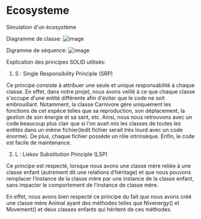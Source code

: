 # Ecosysteme
Simulation d'un écosystème

Diagramme de classe:
![image](https://user-images.githubusercontent.com/78801832/147873853-c4f48b21-d534-4d72-b3f3-61e78115381b.png)

Digramme de séquence:
![image](https://user-images.githubusercontent.com/78801832/147873920-0034b917-a857-45b3-9721-bb154034000f.png)

Explication des principes SOLID utilisés:

  1) S : Single Responsibility Principle (SRP)
  
Ce principe consiste à attribuer une seule et unique responsabilité à chaque classe. 
En effet, dans notre projet, nous avons veillé à ce que chaque classe s'occupe d'une entité différente afin d'éviter que le code ne soit embrouillant. Notamment, la classe Carnivore gère uniquement les fonctions de cet espèce telles que sa reproduction, son déplacement, la gestion de son énergie et sa sant, etc.
Ainsi, nous nous retrouvons avec un code beaucoup plus clair que si l'on avait mis les classes de toutes les entités dans un même fichier(ledit fichier serait très lourd avec un code énorme). 
De plus, chaque fichier possède un rôle intrinsèque.
Enfin, le code est facile de maintenance.
    
  2) L : Liskov Substitution Principle (LSP)
  
Ce principe est respecté, lorsque nous avons une classe mère reliée à une classe enfant (autrement dit une relations d’héritage) et que nous pouvons remplacer l’instance de la classe mère par une instance de la classe enfant, sans impacter le comportement de l’instance de classe mère. 
    
En effet, nous avons bien respecté ce principe du fait que nous avons créé une classe mère Animal ayant des méthodes telles que Nivenergy() et Movement() et deux classes enfants qui héritent de ces méthodes. 
    
